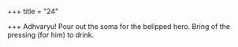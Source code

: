 +++
title = "24"

+++
Adhvaryu! Pour out the soma for the belipped hero.
Bring of the pressing (for him) to drink.